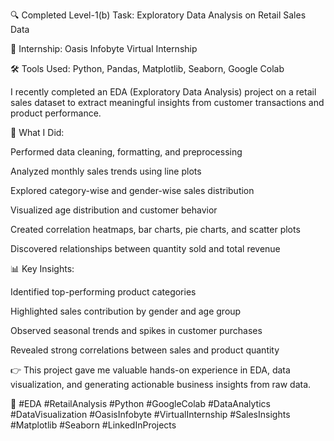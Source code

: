 🔍 Completed Level-1(b)
Task: Exploratory Data Analysis on Retail Sales Data

📌 Internship: Oasis Infobyte Virtual Internship

🛠 Tools Used: Python, Pandas, Matplotlib, Seaborn, Google Colab

I recently completed an EDA (Exploratory Data Analysis) project on a retail sales dataset to extract meaningful insights from customer transactions and product performance.

🔎 What I Did:

Performed data cleaning, formatting, and preprocessing

Analyzed monthly sales trends using line plots

Explored category-wise and gender-wise sales distribution

Visualized age distribution and customer behavior

Created correlation heatmaps, bar charts, pie charts, and scatter plots

Discovered relationships between quantity sold and total revenue

📊 Key Insights:

Identified top-performing product categories

Highlighted sales contribution by gender and age group

Observed seasonal trends and spikes in customer purchases

Revealed strong correlations between sales and product quantity

👉 This project gave me valuable hands-on experience in EDA, data visualization, and generating actionable business insights from raw data.

📌 #EDA #RetailAnalysis #Python #GoogleColab #DataAnalytics #DataVisualization #OasisInfobyte #VirtualInternship #SalesInsights #Matplotlib #Seaborn #LinkedInProjects

